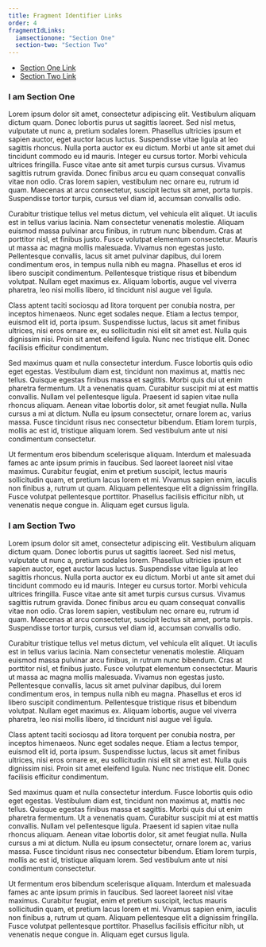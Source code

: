 ```yaml
---
title: Fragment Identifier Links
order: 4
fragmentIdLinks:
  iamsectionone: "Section One"
  section-two: "Section Two"
---
```


* [Section One Link](#iamsectionone)
* [Section Two Link](#section-two)

### I am Section One

Lorem ipsum dolor sit amet, consectetur adipiscing elit. Vestibulum aliquam dictum quam. Donec lobortis purus ut sagittis laoreet. Sed nisl metus, vulputate ut nunc a, pretium sodales lorem. Phasellus ultricies ipsum et sapien auctor, eget auctor lacus luctus. Suspendisse vitae ligula at leo sagittis rhoncus. Nulla porta auctor ex eu dictum. Morbi ut ante sit amet dui tincidunt commodo eu id mauris. Integer eu cursus tortor. Morbi vehicula ultrices fringilla. Fusce vitae ante sit amet turpis cursus cursus. Vivamus sagittis rutrum gravida. Donec finibus arcu eu quam consequat convallis vitae non odio. Cras lorem sapien, vestibulum nec ornare eu, rutrum id quam. Maecenas at arcu consectetur, suscipit lectus sit amet, porta turpis. Suspendisse tortor turpis, cursus vel diam id, accumsan convallis odio.

Curabitur tristique tellus vel metus dictum, vel vehicula elit aliquet. Ut iaculis est in tellus varius lacinia. Nam consectetur venenatis molestie. Aliquam euismod massa pulvinar arcu finibus, in rutrum nunc bibendum. Cras at porttitor nisl, et finibus justo. Fusce volutpat elementum consectetur. Mauris ut massa ac magna mollis malesuada. Vivamus non egestas justo. Pellentesque convallis, lacus sit amet pulvinar dapibus, dui lorem condimentum eros, in tempus nulla nibh eu magna. Phasellus et eros id libero suscipit condimentum. Pellentesque tristique risus et bibendum volutpat. Nullam eget maximus ex. Aliquam lobortis, augue vel viverra pharetra, leo nisi mollis libero, id tincidunt nisl augue vel ligula.

Class aptent taciti sociosqu ad litora torquent per conubia nostra, per inceptos himenaeos. Nunc eget sodales neque. Etiam a lectus tempor, euismod elit id, porta ipsum. Suspendisse luctus, lacus sit amet finibus ultrices, nisi eros ornare ex, eu sollicitudin nisi elit sit amet est. Nulla quis dignissim nisi. Proin sit amet eleifend ligula. Nunc nec tristique elit. Donec facilisis efficitur condimentum.

Sed maximus quam et nulla consectetur interdum. Fusce lobortis quis odio eget egestas. Vestibulum diam est, tincidunt non maximus at, mattis nec tellus. Quisque egestas finibus massa et sagittis. Morbi quis dui ut enim pharetra fermentum. Ut a venenatis quam. Curabitur suscipit mi at est mattis convallis. Nullam vel pellentesque ligula. Praesent id sapien vitae nulla rhoncus aliquam. Aenean vitae lobortis dolor, sit amet feugiat nulla. Nulla cursus a mi at dictum. Nulla eu ipsum consectetur, ornare lorem ac, varius massa. Fusce tincidunt risus nec consectetur bibendum. Etiam lorem turpis, mollis ac est id, tristique aliquam lorem. Sed vestibulum ante ut nisi condimentum consectetur.

Ut fermentum eros bibendum scelerisque aliquam. Interdum et malesuada fames ac ante ipsum primis in faucibus. Sed laoreet laoreet nisl vitae maximus. Curabitur feugiat, enim et pretium suscipit, lectus mauris sollicitudin quam, et pretium lacus lorem et mi. Vivamus sapien enim, iaculis non finibus a, rutrum ut quam. Aliquam pellentesque elit a dignissim fringilla. Fusce volutpat pellentesque porttitor. Phasellus facilisis efficitur nibh, ut venenatis neque congue in. Aliquam eget cursus ligula.

### I am Section Two

<a id="section-two"></a> Lorem ipsum dolor sit amet, consectetur adipiscing elit. Vestibulum aliquam dictum quam. Donec lobortis purus ut sagittis laoreet. Sed nisl metus, vulputate ut nunc a, pretium sodales lorem. Phasellus ultricies ipsum et sapien auctor, eget auctor lacus luctus. Suspendisse vitae ligula at leo sagittis rhoncus. Nulla porta auctor ex eu dictum. Morbi ut ante sit amet dui tincidunt commodo eu id mauris. Integer eu cursus tortor. Morbi vehicula ultrices fringilla. Fusce vitae ante sit amet turpis cursus cursus. Vivamus sagittis rutrum gravida. Donec finibus arcu eu quam consequat convallis vitae non odio. Cras lorem sapien, vestibulum nec ornare eu, rutrum id quam. Maecenas at arcu consectetur, suscipit lectus sit amet, porta turpis. Suspendisse tortor turpis, cursus vel diam id, accumsan convallis odio.

Curabitur tristique tellus vel metus dictum, vel vehicula elit aliquet. Ut iaculis est in tellus varius lacinia. Nam consectetur venenatis molestie. Aliquam euismod massa pulvinar arcu finibus, in rutrum nunc bibendum. Cras at porttitor nisl, et finibus justo. Fusce volutpat elementum consectetur. Mauris ut massa ac magna mollis malesuada. Vivamus non egestas justo. Pellentesque convallis, lacus sit amet pulvinar dapibus, dui lorem condimentum eros, in tempus nulla nibh eu magna. Phasellus et eros id libero suscipit condimentum. Pellentesque tristique risus et bibendum volutpat. Nullam eget maximus ex. Aliquam lobortis, augue vel viverra pharetra, leo nisi mollis libero, id tincidunt nisl augue vel ligula.

Class aptent taciti sociosqu ad litora torquent per conubia nostra, per inceptos himenaeos. Nunc eget sodales neque. Etiam a lectus tempor, euismod elit id, porta ipsum. Suspendisse luctus, lacus sit amet finibus ultrices, nisi eros ornare ex, eu sollicitudin nisi elit sit amet est. Nulla quis dignissim nisi. Proin sit amet eleifend ligula. Nunc nec tristique elit. Donec facilisis efficitur condimentum.

Sed maximus quam et nulla consectetur interdum. Fusce lobortis quis odio eget egestas. Vestibulum diam est, tincidunt non maximus at, mattis nec tellus. Quisque egestas finibus massa et sagittis. Morbi quis dui ut enim pharetra fermentum. Ut a venenatis quam. Curabitur suscipit mi at est mattis convallis. Nullam vel pellentesque ligula. Praesent id sapien vitae nulla rhoncus aliquam. Aenean vitae lobortis dolor, sit amet feugiat nulla. Nulla cursus a mi at dictum. Nulla eu ipsum consectetur, ornare lorem ac, varius massa. Fusce tincidunt risus nec consectetur bibendum. Etiam lorem turpis, mollis ac est id, tristique aliquam lorem. Sed vestibulum ante ut nisi condimentum consectetur.

Ut fermentum eros bibendum scelerisque aliquam. Interdum et malesuada fames ac ante ipsum primis in faucibus. Sed laoreet laoreet nisl vitae maximus. Curabitur feugiat, enim et pretium suscipit, lectus mauris sollicitudin quam, et pretium lacus lorem et mi. Vivamus sapien enim, iaculis non finibus a, rutrum ut quam. Aliquam pellentesque elit a dignissim fringilla. Fusce volutpat pellentesque porttitor. Phasellus facilisis efficitur nibh, ut venenatis neque congue in. Aliquam eget cursus ligula.
